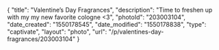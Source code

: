 {
    "title": "Valentine’s Day Fragrances",
    "description": "Time to freshen up with my my new favorite cologne <3",
    "photoId": "203003104",
    "date_created": "1550178545",
    "date_modified": "1550178838",
    "type": "captivate",
    "layout": "photo",
    "url": "\/p\/valentines-day-fragrances\/203003104"
}